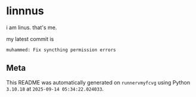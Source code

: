 # linnnus

i am linus. that's me.

my latest commit is

```
muhammed: Fix syncthing permission errors
```

## Meta

This README was automatically generated on `runnervmyfcvg` using Python
`3.10.18` at `2025-09-14 05:34:22.024033`.
